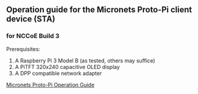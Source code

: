 ## Operation guide for the Micronets Proto-Pi client device (STA)

### for NCCoE Build 3

Prerequisites:

1. A Raspberry Pi 3 Model B (as tested, others may suffice)
2. A PiTFT 320x240 capacitive OLED display
3. A DPP compatible network adapter

[Micronets Proto-Pi Operation Guide](https://github.com/cablelabs/micronets-pi3/blob/nccoe-build-3/README.md#Operation)
